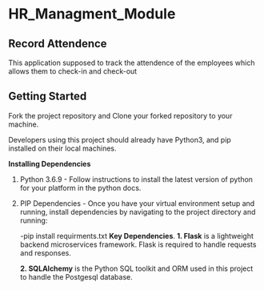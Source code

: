 # HR_Managment_Module
## Record Attendence 
This application supposed to track the attendence of the employees which allows them to check-in and check-out 

## Getting Started
Fork the project repository and Clone your forked repository to your machine.

Developers using this project should already have Python3, and pip installed on their local machines.

**Installing Dependencies**
1. Python 3.6.9 - Follow instructions to install the latest version of python for your platform in the python docs.

2. PIP Dependencies - Once you have your virtual environment setup and running, install dependencies by navigating to the project directory and running:

    -pip install requirments.txt
**Key Dependencies**.
 **1. Flask** is a lightweight backend microservices framework. Flask is required to handle requests and responses.

   **2. SQLAlchemy** is the Python SQL toolkit and ORM used in this project to handle the Postgesql database.

